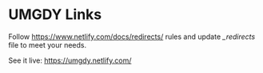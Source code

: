 # UMGDY Links
Follow https://www.netlify.com/docs/redirects/ rules and update *_redirects* file to meet your needs.

See it live: https://umgdy.netlify.com/
